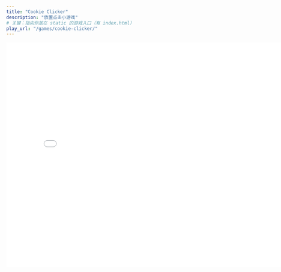 ```yaml
---
title: "Cookie Clicker"
description: "放置点击小游戏"
# 关键：指向你放在 static 的游戏入口（有 index.html）
play_url: "/games/cookie-clicker/"
---
```


<iframe src="/games/cookie-clicker/index.html" width="800" height="600" frameborder="0" allowfullscreen></iframe>
